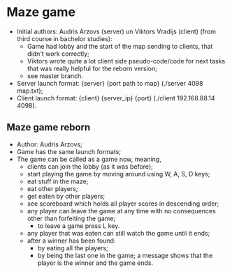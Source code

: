 # Maze game
  - Initial authors: Audris Arzovs (server) un Viktors Vradijs (client) (from third course in bachelor studies):
    - Game had lobby and the start of the map sending to clients, that didn't work correctly;
    - Viktors wrote quite a lot client side pseudo-code/code for next tasks that was really helpful for the reborn version;
    - see master branch.
  - Server launch format: {server} {port path to map} (./server 4098 map.txt);
  - Client launch format: {client} {server_ip} {port} (./client 192.168.88.14 4098).

## Maze game reborn
  - Author: Audris Arzovs;
  - Game has the same launch formats;
  - The game can be called as a game now, meaning, 
    - clients can join the lobby (as it was before);
    - start playing the game by moving around using W, A, S, D keys;
    - eat stuff in the maze;
    - eat other players;
    - get eaten by other players;
    - see scoreboard which holds all player scores in descending order;
    - any player can leave the game at any time with no consequences other than forfeiting the game;
      - to leave a game press L key.
    - any player that was eaten can still watch the game until it ends;
    - after a winner has been found:
      - by eating all the players;
      - by being the last one in the game;
      a message shows that the player is the winner and the game ends.